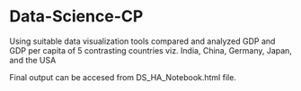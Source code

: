 # Data-Science-CP
Using suitable data visualization tools compared and analyzed GDP and GDP per capita of 5 contrasting countries viz. India, China, Germany, Japan, and the USA

Final output can be accesed from DS_HA_Notebook.html file.
